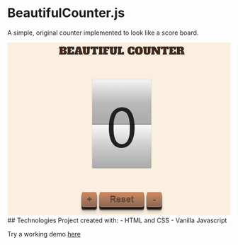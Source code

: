 # BeautifulCounter.js
A simple, original counter implemented to look like a score board.

<img src="https://github.com/andreadelorenzis/beautiful-counter.js/blob/main/assets/img/screen_app.PNG?raw=true" alt="screen" width="600" />
## Technologies
Project created with:
- HTML and CSS
- Vanilla Javascript

Try a working demo <a href="https://www.andreadelorenzis.com/project_1_page/counter.html" target="_blank">here</a>


